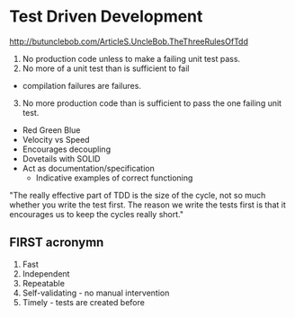 # Test Driven Development
http://butunclebob.com/ArticleS.UncleBob.TheThreeRulesOfTdd
1. No production code unless to make a failing unit test pass.
2. No more of a unit test than is sufficient to fail
  - compilation failures are failures.
3. No more production code than is sufficient to pass the one failing unit test.

- Red Green Blue
- Velocity vs Speed
- Encourages decoupling
- Dovetails with SOLID
- Act as documentation/specification
  - Indicative examples of correct functioning

"The really effective part of TDD is the size of the cycle, not so much whether you write the test first. The reason we write the tests first is that it encourages us to keep the cycles really short."

## FIRST acronymn
1. Fast
2. Independent
3. Repeatable
4. Self-validating - no manual intervention
5. Timely - tests are created before

